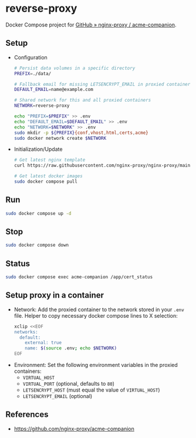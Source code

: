 # reverse-proxy

Docker Compose project for [GitHub » nginx-proxy / acme-companion](https://github.com/nginx-proxy/acme-companion).

## Setup

- Configuration
    ```bash
    # Persist data volumes in a specific directory
    PREFIX=./data/

    # Fallback email for missing LETSENCRYPT_EMAIL in proxied containers
    DEFAULT_EMAIL=name@example.com
    
    # Shared network for this and all proxied containers
    NETWORK=reverse-proxy
    
    echo "PREFIX=$PREFIX" >> .env
    echo "DEFAULT_EMAIL=$DEFAULT_EMAIL" >> .env
    echo "NETWORK=$NETWORK" >> .env
    sudo mkdir -p ${PREFIX}{conf,vhost,html,certs,acme}
    sudo docker network create $NETWORK
    ```
- Initialization/Update
    ```bash
    # Get latest nginx template
    curl https://raw.githubusercontent.com/nginx-proxy/nginx-proxy/main/nginx.tmpl > nginx.tmpl

    # Get latest docker images
    sudo docker compose pull
    ```

## Run

```bash
sudo docker compose up -d
```

## Stop

```bash
sudo docker compose down
```

## Status

```bash
sudo docker compose exec acme-companion /app/cert_status
```

## Setup proxy in a container

- Network: Add the proxied container to the network stored in your `.env` file.
    Helper to copy necessary docker compose lines to X selection:
    ```bash
    xclip <<EOF
    networks:
      default:
        external: true
        name: $(source .env; echo $NETWORK)
    EOF
    ```
- Environment:
    Set the following environment variables in the proxied containers:
    - `VIRTUAL_HOST`
    - `VIRTUAL_PORT` (optional, defaults to `80`)
    - `LETSENCRYPT_HOST` (must equal the value of `VIRTUAL_HOST`)
    - `LETSENCRYPT_EMAIL` (optional)

## References

- https://github.com/nginx-proxy/acme-companion
